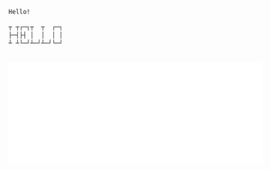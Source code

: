 ```
Hello!
```
```
┬ ┬┌─┐┬  ┬  ┌─┐
├─┤├┤ │  │  │ │
┴ ┴└─┘┴─┘┴─┘└─┘
```
<div align="center">
	<br>
		<img src="header.svg" width="800" height="200">
	<br>
</div>
